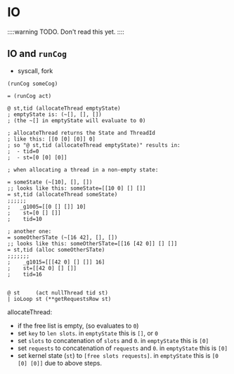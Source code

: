 # IO

::::warning
TODO. Don't read this yet.
::::

## IO and `runCog`

- syscall, fork

```sire
(runCog someCog)
```

```sire
= (runCog act)

@ st,tid (allocateThread emptyState)
; emptyState is: (~[], [], [])
; (the ~[] in emptyState will evaluate to 0)

; allocateThread returns the State and ThreadId
; like this: [[0 [0] [0]] 0]
; so "@ st,tid (allocateThread emptyState)" results in:
;  - tid=0
;  - st=[0 [0] [0]]

; when allocating a thread in a non-empty state:

= someState (~[10], [], [])
;; looks like this: someState=[[10 0] [] []]
= st,tid (allocateThread someState)
;;;;;;
;   _g1005=[[0 [] []] 10]
;    st=[0 [] []]
;    tid=10

; another one:
= someOtherSTate (~[16 42], [], [])
;; looks like this: someOtherSTate=[[16 [42 0]] [] []]
= st,tid (alloc someOtherSTate)
;;;;;;;
;    _g1015=[[[42 0] [] []] 16]
;    st=[[42 0] [] []]
;    tid=16


@ st     (act nullThread tid st)
| ioLoop st (**getRequestsRow st)
```

allocateThread:

- if the free list is empty, (so evaluates to `0`)
- set `key` to `len slots`. in `emptyState` this is `[]`, or `0`
- set `slots` to concatenation of `slots` and `0`. in `emptyState` this is `[0]`
- set `requests` to concatenation of `requests` and `0`. in `emptyState` this is `[0]`
- set kernel state (`st`) to `[free slots requests]`. in `emptyState` this is
`[0 [0] [0]]` due to above steps.

